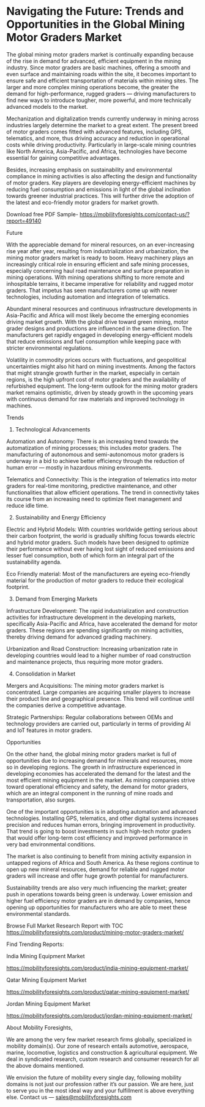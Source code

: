 # Navigating the Future: Trends and Opportunities in the Global Mining Motor Graders Market
The global mining motor graders market is continually expanding because of the rise in demand for advanced, efficient equipment in the mining industry. Since motor graders are basic machines, offering a smooth and even surface and maintaining roads within the site, it becomes important to ensure safe and efficient transportation of materials within mining sites. The larger and more complex mining operations become, the greater the demand for high-performance, rugged graders — driving manufacturers to find new ways to introduce tougher, more powerful, and more technically advanced models to the market.

Mechanization and digitalization trends currently underway in mining across industries largely determine the market to a great extent. The present breed of motor graders comes fitted with advanced features, including GPS, telematics, and more, thus driving accuracy and reduction in operational costs while driving productivity. Particularly in large-scale mining countries like North America, Asia-Pacific, and Africa, technologies have become essential for gaining competitive advantages.

Besides, increasing emphasis on sustainability and environmental compliance in mining activities is also affecting the design and functionality of motor graders. Key players are developing energy-efficient machines by reducing fuel consumption and emissions in light of the global inclination towards greener industrial practices. This will further drive the adoption of the latest and eco-friendly motor graders for market growth.

Download free PDF Sample- https://mobilityforesights.com/contact-us/?report=49140

Future

With the appreciable demand for mineral resources, on an ever-increasing rise year after year, resulting from industrialization and urbanization, the mining motor graders market is ready to boom. Heavy machinery plays an increasingly critical role in ensuring efficient and safe mining processes, especially concerning haul road maintenance and surface preparation in mining operations. With mining operations shifting to more remote and inhospitable terrains, it became imperative for reliability and rugged motor graders. That impetus has seen manufacturers come up with newer technologies, including automation and integration of telematics.

Abundant mineral resources and continuous infrastructure developments in Asia-Pacific and Africa will most likely become the emerging economies driving market growth. With the global drive toward green mining, motor grader designs and productions are influenced in the same direction. The manufacturers get rapidly engaged in developing energy-efficient models that reduce emissions and fuel consumption while keeping pace with stricter environmental regulations.

Volatility in commodity prices occurs with fluctuations, and geopolitical uncertainties might also hit hard on mining investments. Among the factors that might strangle growth further in the market, especially in certain regions, is the high upfront cost of motor graders and the availability of refurbished equipment. The long-term outlook for the mining motor graders market remains optimistic, driven by steady growth in the upcoming years with continuous demand for raw materials and improved technology in machines.

Trends

1. Technological Advancements

Automation and Autonomy: There is an increasing trend towards the automatization of mining processes; this includes motor graders. The manufacturing of autonomous and semi-autonomous motor graders is underway in a bid to achieve better efficiency through the reduction of human error — mostly in hazardous mining environments.

Telematics and Connectivity: This is the integration of telematics into motor graders for real-time monitoring, predictive maintenance, and other functionalities that allow efficient operations. The trend in connectivity takes its course from an increasing need to optimize fleet management and reduce idle time.

2. Sustainability and Energy Efficiency

Electric and Hybrid Models: With countries worldwide getting serious about their carbon footprint, the world is gradually shifting focus towards electric and hybrid motor graders. Such models have been designed to optimize their performance without ever having lost sight of reduced emissions and lesser fuel consumption, both of which form an integral part of the sustainability agenda.

Eco Friendly material: Most of the manufacturers are eyeing eco-friendly material for the production of motor graders to reduce their ecological footprint.

3. Demand from Emerging Markets

Infrastructure Development: The rapid industrialization and construction activities for infrastructure development in the developing markets, specifically Asia-Pacific and Africa, have accelerated the demand for motor graders. These regions are spending significantly on mining activities, thereby driving demand for advanced grading machinery.

Urbanization and Road Construction: Increasing urbanization rate in developing countries would lead to a higher number of road construction and maintenance projects, thus requiring more motor graders.

4. Consolidation in Market

Mergers and Acquisitions: The mining motor graders market is concentrated. Large companies are acquiring smaller players to increase their product line and geographical presence. This trend will continue until the companies derive a competitive advantage.

Strategic Partnerships: Regular collaborations between OEMs and technology providers are carried out, particularly in terms of providing AI and IoT features in motor graders.

Opportunities

On the other hand, the global mining motor graders market is full of opportunities due to increasing demand for minerals and resources, more so in developing regions. The growth in infrastructure experienced in developing economies has accelerated the demand for the latest and the most efficient mining equipment in the market. As mining companies strive toward operational efficiency and safety, the demand for motor graders, which are an integral component in the running of mine roads and transportation, also surges.

One of the important opportunities is in adopting automation and advanced technologies. Installing GPS, telematics, and other digital systems increases precision and reduces human errors, bringing improvement in productivity. That trend is going to boost investments in such high-tech motor graders that would offer long-term cost efficiency and improved performance in very bad environmental conditions.

The market is also continuing to benefit from mining activity expansion in untapped regions of Africa and South America. As these regions continue to open up new mineral resources, demand for reliable and rugged motor graders will increase and offer huge growth potential for manufacturers.

Sustainability trends are also very much influencing the market; greater push in operations towards being green is underway. Lower emission and higher fuel efficiency motor graders are in demand by companies, hence opening up opportunities for manufacturers who are able to meet these environmental standards.

Browse Full Market Research Report with TOC https://mobilityforesights.com/product/mining-motor-graders-market/

Find Trending Reports:

India Mining Equipment Market

https://mobilityforesights.com/product/india-mining-equipment-market/

Qatar Mining Equipment Market

https://mobilityforesights.com/product/qatar-mining-equipment-market/

Jordan Mining Equipment Market

https://mobilityforesights.com/product/jordan-mining-equipment-market/

About Mobility Foresights,

We are among the very few market research firms globally, specialized in mobility domain(s). Our zone of research entails automotive, aerospace, marine, locomotive, logistics and construction & agricultural equipment. We deal in syndicated research, custom research and consumer research for all the above domains mentioned.

We envision the future of mobility every single day, following mobility domains is not just our profession rather it’s our passion. We are here, just to serve you in the most ideal way and your fulfillment is above everything else. Contact us — sales@mobilityforesights.com
